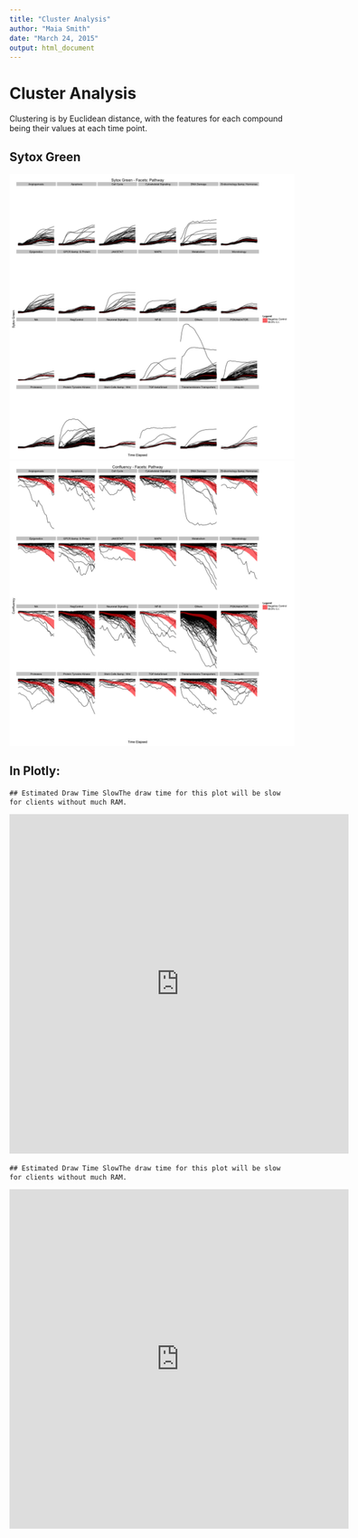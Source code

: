 ```yaml
---
title: "Cluster Analysis"
author: "Maia Smith"
date: "March 24, 2015"
output: html_document
---
```


Cluster Analysis
============

Clustering is by Euclidean distance, with the features for each compound being their values at each time point.

Sytox Green
----------

![plot of chunk unnamed-chunk-1](figure/unnamed-chunk-1-1.png) ![plot of chunk unnamed-chunk-1](figure/unnamed-chunk-1-2.png) 

In Plotly:
--------


```
## Estimated Draw Time SlowThe draw time for this plot will be slow for clients without much RAM.
```

<iframe height="600" id="igraph" scrolling="no" seamless="seamless"
				src="https://plot.ly/~mas29/296" width="600" frameBorder="0"></iframe>


```
## Estimated Draw Time SlowThe draw time for this plot will be slow for clients without much RAM.
```

<iframe height="600" id="igraph" scrolling="no" seamless="seamless"
				src="https://plot.ly/~mas29/297" width="600" frameBorder="0"></iframe>

